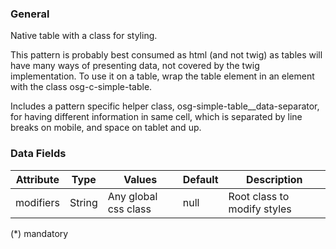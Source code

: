### General
Native table with a class for styling.

This pattern is probably best consumed as html (and not twig) as tables will have many ways of presenting data, not covered by the twig implementation. To use it on a table, wrap the table element in an element with the class osg-c-simple-table.

Includes a pattern specific helper class, osg-simple-table__data-separator, for having different information in same cell, which is separated by line breaks on mobile, and space on tablet and up.

### Data Fields
| Attribute | Type | Values | Default | Description |
|---|---|---|---|---|
| modifiers | String | Any global css class | null | Root class to modify styles |

(*) mandatory
